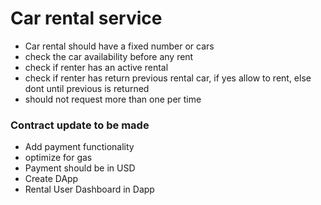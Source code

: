 # Car rental service

- Car rental should have a fixed number or cars
- check the car availability before any rent
- check if renter has an active rental
- check if renter has return previous rental car, if yes allow to rent, else dont until previous is returned
- should not request more than one per time


### Contract update to be made

- Add payment functionality 
- optimize for gas
- Payment should be in USD
- Create DApp
- Rental User Dashboard in Dapp

